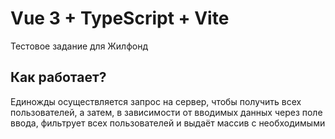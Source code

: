 # Vue 3 + TypeScript + Vite

Тестовое задание для Жилфонд

## Как работает?

Единожды осуществляется запрос на сервер, чтобы получить всех пользователей, а затем, в зависимости от вводимых данных через поле ввода, фильтрует всех пользователей и выдаёт массив с необходимыми
